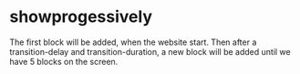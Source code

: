 # showprogessively

The first block will be added, when the website start.
Then after a transition-delay and transition-duration, a new
block will be added until we have 5 blocks on the screen.
